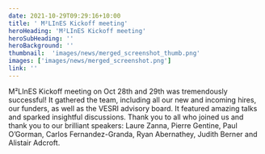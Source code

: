 ```yaml
---
date: 2021-10-29T09:29:16+10:00
title: ' M²LInES Kickoff meeting'
heroHeading: 'M²LInES Kickoff meeting'
heroSubHeading: ''
heroBackground: ''
thumbnail:  'images/news/merged_screenshot_thumb.png'
images: ['images/news/merged_screenshot.png']
link: ''
---
```


M²LInES Kickoff meeting on Oct 28th and 29th was tremendously successful! It gathered the team, including all our new and incoming hires, our funders, as well as the VESRI advisory board. It featured amazing talks and sparked insightful discussions.
Thank you to all who joined us and thank you to our brilliant speakers: Laure Zanna, Pierre Gentine, Paul O’Gorman, Carlos Fernandez-Granda, Ryan Abernathey, Judith Berner and Alistair Adcroft.
